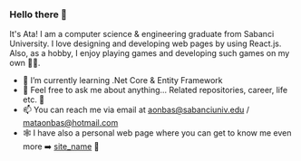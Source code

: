 ### Hello there 👋

It's Ata! I am a computer science & engineering graduate from Sabanci University. I love designing and developing web pages by using React.js. 
Also, as a hobby, I enjoy playing games and developing such games on my own 🙂👾.

- 🌱 I’m currently learning .Net Core & Entity Framework
- 💬 Feel free to ask me about anything... Related repositories, career, life etc. 🤗
- 📫 You can reach me via email at aonbas@sabanciuniv.edu / mataonbas@hotmail.com
- 🕸️ I have also a personal web page where you can get to know me even more ➡️ [site_name](https://main.d1worzknxnym6p.amplifyapp.com/) 🤙

<!--
**mustafaataonbas/mustafaataonbas** is a ✨ _special_ ✨ repository because its `README.md` (this file) appears on your GitHub profile.

Here are some ideas to get you started:

- 🔭 I’m currently working on ...
- 🌱 I’m currently learning ...
- 👯 I’m looking to collaborate on ...
- 🤔 I’m looking for help with ...
- 💬 Ask me about ...
- 📫 How to reach me: ...
- 😄 Pronouns: ...
- ⚡ Fun fact: ...
-->
